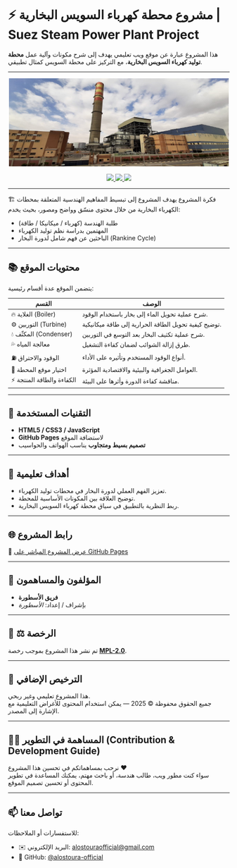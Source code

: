 # ⚡ مشروع محطة كهرباء السويس البخارية | Suez Steam Power Plant Project

هذا المشروع عبارة عن موقع ويب تعليمي يهدف إلى شرح مكونات وآلية عمل **محطة توليد كهرباء السويس البخارية**، مع التركيز على محطة السويس كمثال تطبيقي.

---
<p align="center">
  <img src="assets/محطة-كهرباء-السويس-البخارية.jpg" alt="صورة لمحطة كهرباء السويس البخارية" width="500" height="200">
</p>


<p align="center">
  <a href="https://alostoura-official.github.io/Project-Suez-Power-Plant-Al-Bukhari/">
    <img src="https://img.shields.io/badge/View%20Website-Live-green?style=flat-square&logo=githubpages">
  </a>
  <a href="LICENSE">
    <img src="https://img.shields.io/badge/License-MPL--2.0-blue.svg?style=flat-square">
  </a>
  <img src="https://img.shields.io/badge/Status-Educational%20Project-orange?style=flat-square">
</p>


---



🏗️ فكرة المشروع
يهدف المشروع إلى تبسيط المفاهيم الهندسية المتعلقة بمحطات الكهرباء البخارية من خلال محتوى منسّق وواضح ومصور، بحيث يخدم:
- طلبة الهندسة (كهرباء / ميكانيكا / طاقة)
- المهتمين بدراسة نظم توليد الكهرباء
- الباحثين عن فهم شامل لدورة البخار (Rankine Cycle)

---

## 📚 محتويات الموقع
يتضمن الموقع عدة أقسام رئيسية:

| القسم | الوصف |
|-------|-------|
| 🔥 الغلاية (Boiler) | شرح عملية تحويل الماء إلى بخار باستخدام الوقود. |
| ⚙️ التوربين (Turbine) | توضيح كيفية تحويل الطاقة الحرارية إلى طاقة ميكانيكية. |
| 💧 المكثّف (Condenser) | شرح عملية تكثيف البخار بعد التوسع في التوربين. |
| 💦 معالجة المياه | طرق إزالة الشوائب لضمان كفاءة التشغيل. |
| ⛽ الوقود والاحتراق | أنواع الوقود المستخدم وتأثيره على الأداء. |
| 📍 اختيار موقع المحطة | العوامل الجغرافية والبيئية والاقتصادية المؤثرة. |
| ⚡ الكفاءة والطاقة المنتجة | مناقشة كفاءة الدورة وأثرها على البيئة. |

---

## 🧩 التقنيات المستخدمة
- **HTML5 / CSS3 / JavaScript**
- **GitHub Pages** لاستضافة الموقع
- **تصميم بسيط ومتجاوب** يناسب الهواتف والحواسيب

---

## 🧠 أهداف تعليمية
- تعزيز الفهم العملي لدورة البخار في محطات توليد الكهرباء.  
- توضيح العلاقة بين المكونات الأساسية للمحطة.  
- ربط النظرية بالتطبيق في سياق محطة كهرباء السويس البخارية.

---

## 🌐 رابط المشروع
🔗 [عرض المشروع المباشر على GitHub Pages](https://alostoura-official.github.io/Project-Suez-Power-Plant-Al-Bukhari/)

---

## 👥 المؤلفون والمساهمون
- **فريق الأسطورة**  
- بإشراف / إعداد: *الأسطورة*

---

## 📝 ⚖️ الرخصة
تم نشر هذا المشروع بموجب رخصة **[MPL-2.0](LICENSE)**.

---

## 📄 الترخيص الإضافي
هذا المشروع تعليمي وغير ربحي.  
جميع الحقوق محفوظة © 2025 — يمكن استخدام المحتوى للأغراض التعليمية مع الإشارة إلى المصدر.

---

## 🧑‍💻 المساهمة في التطوير (Contribution & Development Guide)

نرحب بمساهماتكم في تحسين هذا المشروع ❤️  
سواء كنت مطور ويب، طالب هندسة، أو باحث مهتم، يمكنك المساعدة في تطوير المحتوى أو تحسين تصميم الموقع.

---
## 📫 تواصل معنا
للاستفسارات أو الملاحظات:
- ✉️ البريد الإلكتروني: [alostouraofficial@gmail.com](mailto:alostouraofficial@gmail.com)
- 💬 GitHub: [@alostoura-official](https://github.com/alostoura-official)

